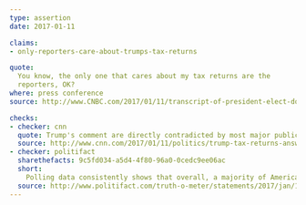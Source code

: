 ```yaml
---
type: assertion
date: 2017-01-11

claims:
- only-reporters-care-about-trumps-tax-returns

quote:
  You know, the only one that cares about my tax returns are the
  reporters, OK?
where: press conference
source: http://www.CNBC.com/2017/01/11/transcript-of-president-elect-donald-j-trumps-news-conference.html

checks:
- checker: cnn
  quote: Trump's comment are directly contradicted by most major public polls on the issue.
  source: http://www.cnn.com/2017/01/11/politics/trump-tax-returns-answer-news-conference/index.html
- checker: politifact
  sharethefacts: 9c5fd034-a5d4-4f80-96a0-0cedc9ee06ac
  short:
    Polling data consistently shows that overall, a majority of Americans want to know what’s in Trump’s tax records.
  source: http://www.politifact.com/truth-o-meter/statements/2017/jan/11/donald-trump/trump-wrong-reporters-are-only-ones-who-care-about/
---
```

